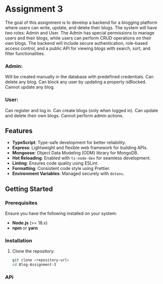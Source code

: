 # Assignment 3

The goal of this assignment is to develop a backend for a blogging platform where users can write, update, and delete their blogs. The system will have two roles: Admin and User. The Admin has special permissions to manage users and their blogs, while users can perform CRUD operations on their own blogs. The backend will include secure authentication, role-based access control, and a public API for viewing blogs with search, sort, and filter functionalities.

### Admin:
Will be created manually in the database with predefined credentials.
Can delete any blog.
Can block any user by updating a property isBlocked.
Cannot update any blog.
### User:
Can register and log in.
Can create blogs (only when logged in).
Can update and delete their own blogs.
Cannot perform admin actions.
## Features

- **TypeScript**: Type-safe development for better reliability.
- **Express**: Lightweight and flexible web framework for building APIs.
- **Mongoose**: Object Data Modeling (ODM) library for MongoDB.
- **Hot Reloading**: Enabled with `ts-node-dev` for seamless development.
- **Linting**: Ensures code quality using ESLint.
- **Formatting**: Consistent code style using Prettier.
- **Environment Variables**: Managed securely with `dotenv`.

## Getting Started

### Prerequisites

Ensure you have the following installed on your system:

- **Node.js** (>= 18.x)
- **npm** or **yarn**

### Installation

1. Clone the repository:
   ```bash
   git clone <repository-url>
   cd Blog-Assignment-3
   
### APi
